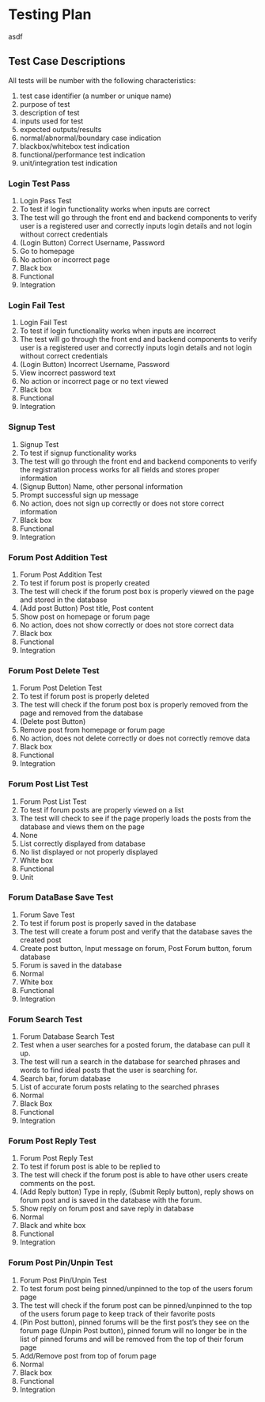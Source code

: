 # Testing Plan
asdf

## Test Case Descriptions
All tests will be number with the following characteristics:
1. test case identifier (a number or unique name)
2. purpose of test
3. description of test
4. inputs used for test
5. expected outputs/results
6. normal/abnormal/boundary case indication
7. blackbox/whitebox test indication
8. functional/performance test indication
9. unit/integration test indication

### Login Test Pass
1. Login Pass Test
2. To test if login functionality works when inputs are correct
3. The test will go through the front end and backend components to verify user is a registered user and correctly 
inputs login details and not login without correct credentials
4. (Login Button) Correct Username, Password
5. Go to homepage
6. No action or incorrect page
7. Black box
8. Functional
9. Integration

### Login Fail Test
1. Login Fail Test
2. To test if login functionality works when inputs are incorrect
3. The test will go through the front end and backend components to verify user is a registered user and correctly 
inputs login details and not login without correct credentials
4. (Login Button) Incorrect Username, Password
5. View incorrect password text
6. No action or incorrect page or no text viewed
7. Black box
8. Functional
9. Integration

### Signup Test
1. Signup Test
2. To test if signup functionality works
3. The test will go through the front end and backend components to verify the registration process works for all fields
and stores proper information
4. (Signup Button) Name, other personal information
5. Prompt successful sign up message
6. No action, does not sign up correctly or does not store correct information
7. Black box
8. Functional
9. Integration

### Forum Post Addition Test
1. Forum Post Addition Test
2. To test if forum post is properly created
3. The test will check if the forum post box is properly viewed on the page and stored in the database
4. (Add post Button) Post title, Post content
5. Show post on homepage or forum page
6. No action, does not show correctly or does not store correct data
7. Black box
8. Functional
9. Integration

### Forum Post Delete Test
1. Forum Post Deletion Test
2. To test if forum post is properly deleted
3. The test will check if the forum post box is properly removed from the page and removed from the database
4. (Delete post Button)
5. Remove post from homepage or forum page
6. No action, does not delete correctly or does not correctly remove data
7. Black box
8. Functional
9. Integration

### Forum Post List Test
1. Forum Post List Test
2. To test if forum posts are properly viewed on a list
3. The test will check to see if the page properly loads the posts from the database and views them on the page
4. None
5. List correctly displayed from database
6. No list displayed or not properly displayed
7. White box
8. Functional
9. Unit

### Forum DataBase Save Test
1. Forum Save Test
2. To test if forum post is properly saved in the database
3. The test will create a forum post and verify that the database saves the created post
4. Create post button, Input message on forum, Post Forum button, forum database
5. Forum is saved in the database
6. Normal
7. White box
8. Functional
9. Integration

### Forum Search Test
1. Forum Database Search Test
2. Test when a user searches for a posted forum, the database can pull it up.
3. The test will run a search in the database for searched phrases and words to find ideal posts that the user is searching for.
4. Search bar, forum database
5. List of accurate forum posts relating to the searched phrases
6. Normal
7. Black Box
8. Functional
9. Integration

### Forum Post Reply Test
1. Forum Post Reply Test
2. To test if forum post is able to be replied to
3. The test will check if the forum post is able to have other users create comments on the post.
4. (Add Reply button) Type in reply, (Submit Reply button), reply shows on forum post and is saved in the database with the forum.
5. Show reply on forum post and save reply in database
6. Normal
7. Black and white box
8. Functional
9. Integration

### Forum Post Pin/Unpin Test
1. Forum Post Pin/Unpin Test
2. To test forum post being pinned/unpinned to the top of the users forum page
3. The test will check if the forum post can be pinned/unpinned to the top of the users forum page to keep track of their favorite posts
4. (Pin Post button), pinned forums will be the first post’s they see on the forum page
   (Unpin Post button), pinned forum will no longer be in the list of pinned forums and will be removed from the top of their forum page
5. Add/Remove post from top of forum page
6. Normal
7. Black box
8. Functional
9. Integration
